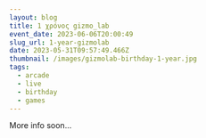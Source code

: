 ```yaml
---
layout: blog
title: 1 χρόνος gizmo_lab
event_date: 2023-06-06T20:00:49
slug_url: 1-year-gizmolab
date: 2023-05-31T09:57:49.466Z
thumbnail: /images/gizmolab-birthday-1-year.jpg
tags:
  - arcade
  - live
  - birthday
  - games
---
```

More info soon...